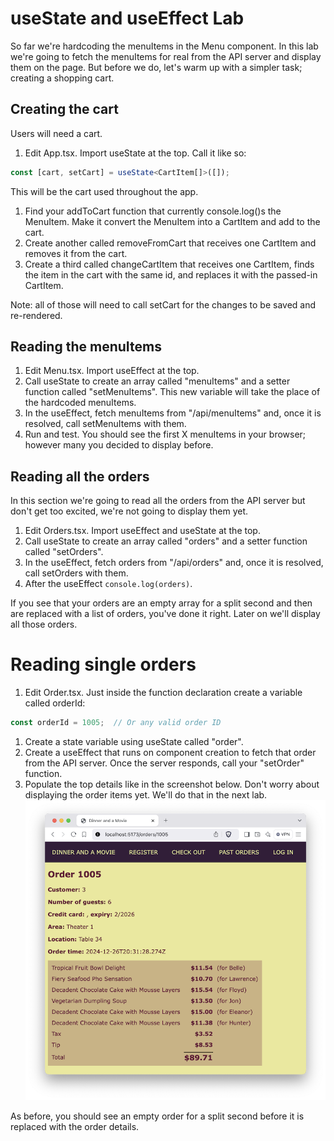 # useState and useEffect Lab

So far we're hardcoding the menuItems in the Menu component. In this lab we're going to fetch the menuItems for real from the API server and display them on the page. But before we do, let's warm up with a simpler task; creating a shopping cart.

## Creating the cart
Users will need a cart.
1. Edit App.tsx. Import useState at the top. Call it like so:
```typescript
const [cart, setCart] = useState<CartItem[]>([]);
```
This will be the cart used throughout the app.
1. Find your addToCart function that currently console.log()s the MenuItem. Make it convert the MenuItem into a CartItem and add to the cart.
1. Create another called removeFromCart that receives one CartItem and removes it from the cart.
1. Create a third called changeCartItem that receives one CartItem, finds the item in the cart with the same id, and replaces it with the passed-in CartItem.

Note: all of those will need to call setCart for the changes to be saved and re-rendered.

## Reading the menuItems
1. Edit Menu.tsx. Import useEffect at the top.
1.  Call useState to create an array called "menuItems" and a setter function called "setMenuItems". This new variable will take the place of the hardcoded menuItems.
1. In the useEffect, fetch menuItems from "/api/menuItems" and, once it is resolved, call setMenuItems with them.
1. Run and test. You should see the first X menuItems in your browser; however many you decided to display before.

## Reading all the orders

In this section we're going to read all the orders from the API server but don't get too excited, we're not going to display them yet.
1. Edit Orders.tsx. Import useEffect and useState at the top.
1. Call useState to create an array called "orders" and a setter function called "setOrders".
1. In the useEffect, fetch orders from "/api/orders" and, once it is resolved, call setOrders with them.
1. After the useEffect `console.log(orders)`. 

If you see that your orders are an empty array for a split second and then are replaced with a list of orders, you've done it right. Later on we'll display all those orders.

# Reading single orders

1. Edit Order.tsx. Just inside the function declaration create a variable called orderId:
```typescript
const orderId = 1005;  // Or any valid order ID
```
1. Create a state variable using useState called "order".
1. Create a useEffect that runs on component creation to fetch that order from the API server. Once the server responds, call your "setOrder" function.
1. Populate the top details like in the screenshot below. Don't worry about displaying the order items yet. We'll do that in the next lab.
![What an order looks like](./images/useeffect-orders-screenshot.png)

As before, you should see an empty order for a split second before it is replaced with the order details. 